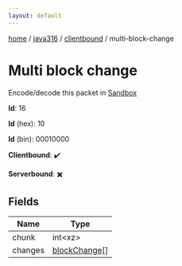 ```yaml
---
layout: default
---
```


[home](/)  /  [java316](/protocol/java316)  /  [clientbound](/protocol/java316/clientbound)  /  multi-block-change

# Multi block change

Encode/decode this packet in [Sandbox](../../../sandbox/java316#Clientbound.MultiBlockChange)

**Id**: 16

**Id** (hex): 10

**Id** (bin): 00010000

**Clientbound**: ✔️

**Serverbound**: ✖️

## Fields

Name | Type
---|---
chunk | int&lt;xz&gt;
changes | [blockChange](/protocol/java316/types/block-change)[]
